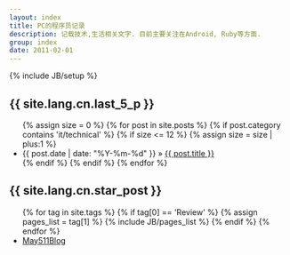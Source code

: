 ```yaml
---
layout: index
title: PC的程序员记录
description: 记载技术,生活相关文字. 目前主要关注在Android, Ruby等方面.
group: index
date: 2011-02-01
---
```


{% include JB/setup %}

<h2>{{ site.lang.cn.last_5_p }}</h2>
<ul class="posts">
  {% assign size = 0 %}
  {% for post in site.posts %}
    {% if post.category contains 'it/technical' %}
        {% if size <= 12 %}
            {% assign size = size | plus:1 %}
            <li><span>{{ post.date | date: "%Y-%m-%d" }}</span> &raquo; <a href="{{ BASE_PATH }}{{ post.url }}">{{ post.title }}</a></li>
        {% endif %}
    {% endif %}
  {% endfor %}
</ul>

<h2>{{ site.lang.cn.star_post }}</h2>
<ul class="posts">
{% for tag in site.tags %}
    {% if tag[0] == 'Review' %}
        {% assign pages_list = tag[1] %}
        {% include JB/pages_list %}
    {% endif %}
{% endfor %}
    <li><a href="http://may511.lofter.com/" target='_black'>May511Blog</a></li>
</ul>
